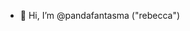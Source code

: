 - 👋 Hi, I’m @pandafantasma ("rebecca")


<!---
pandafantasma/pandafantasma is a ✨ special ✨ repository because its `README.md` (this file) appears on your GitHub profile.
You can click the Preview link to take a look at your changes.
--->
